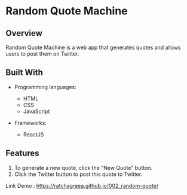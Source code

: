 # Random Quote Machine

## Overview
Random Quote Machine is a web app that generates quotes and allows users to post them on Twitter.

## Built With
- Programming languages:
    - HTML
    - CSS
    - JavaScript

- Frameworks:
    - ReactJS

## Features
1. To generate a new quote, click the "New Quote" button.  
2. Click the Twitter button to post this quote to Twitter.  

Link Demo : https://ratchagreea.github.io/002_random-quote/
